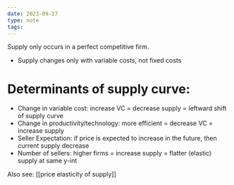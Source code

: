 ```yaml
---
date: 2023-09-27
type: note
tags: 
---
```


Supply only occurs in a perfect competitive firm.
- Supply changes only with variable costs, not fixed costs

# Determinants of supply curve:
- Change in variable cost: increase VC = decrease supply = leftward shift of supply curve
- Change in productivity/technology: more efficient = decrease VC = increase supply
- Seller Expectation: if price is expected to increase in the future, then current supply decrease
- Number of sellers: higher firms = increase supply = flatter (elastic) supply at same y-int

Also see: [[price elasticity of supply]]